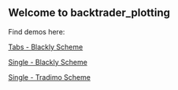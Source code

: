 ## Welcome to backtrader_plotting

Find demos here:

[Tabs - Blackly Scheme](https://verybadsoldier.github.io/backtrader_plotting/demos/blackly_tabs.html)

[Single - Blackly Scheme](https://verybadsoldier.github.io/backtrader_plotting/demos/blackly_single.html)

[Single - Tradimo Scheme](https://verybadsoldier.github.io/backtrader_plotting/demos/tradimo_single.html)
